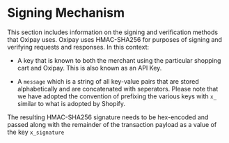 # Signing Mechanism

This section includes information on the signing and verification methods that Oxipay uses. Oxipay uses HMAC-SHA256 for purposes of signing and verifying requests and responses. In this context:

* A key that is known to both the merchant using the particular shopping cart and Oxipay. This is also known as an API Key.

* A <code>message</code> which is a string of all key-value pairs that are stored alphabetically and are concatenated with seperators. Please note that we have adopted the convention of prefixing the various keys with <code>x_</code> similar to what is adopted by Shopify.

The resulting HMAC-SHA256 signature needs to be hex-encoded and passed along with the remainder of the transaction payload as a value of the key <code>x_signature</code>